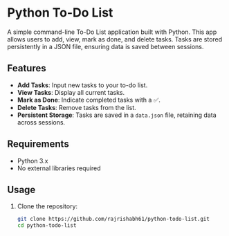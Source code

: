 # Python To-Do List

A simple command-line To-Do List application built with Python. This app allows users to add, view, mark as done, and delete tasks. Tasks are stored persistently in a JSON file, ensuring data is saved between sessions.

## Features

- **Add Tasks**: Input new tasks to your to-do list.
- **View Tasks**: Display all current tasks.
- **Mark as Done**: Indicate completed tasks with a ✅.
- **Delete Tasks**: Remove tasks from the list.
- **Persistent Storage**: Tasks are saved in a `data.json` file, retaining data across sessions.

## Requirements

- Python 3.x
- No external libraries required

## Usage

1. Clone the repository:

   ```bash
   git clone https://github.com/rajrishabh61/python-todo-list.git
   cd python-todo-list
